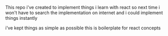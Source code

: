 This repo i've created to implement things i learn with react so next time i won't have to search the implementation on internet and i could implement things instantly

i've kept things as simple as possible this is boilerplate for react concepts
